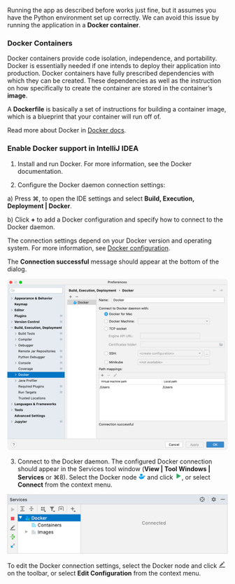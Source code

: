 Running the app as described before works just fine, but it assumes you have the Python environment set up correctly. We can avoid this issue by running the application in a **Docker container**.

### Docker Containers

Docker containers provide code isolation, independence, and portability. Docker is essentially needed 
if one intends to deploy their application into production. Docker containers have fully prescribed 
dependencies with which they can be created. These dependencies as well as the instruction on how 
specifically to create the container are stored in the container’s **image**.

A **Dockerfile** is basically a set of instructions for building a container image, which is a blueprint that your container will run off of.

Read more about Docker in [Docker docs](https://docs.docker.com/).

### Enable Docker support in IntelliJ IDEA

1. Install and run Docker. For more information, see the Docker documentation.

2. Configure the Docker daemon connection settings:


a) Press ⌘, to open the IDE settings and select **Build, Execution, Deployment | Docker**.


b) Click **+** to add a Docker configuration and specify how to connect to the Docker daemon.

The connection settings depend on your Docker version and operating system. For more information, see [Docker configuration](https://www.jetbrains.com/help/idea/docker-connection-settings.html).

The **Connection successful** message should appear at the bottom of the dialog.

![](img.png)

3. Connect to the Docker daemon.
   The configured Docker connection should appear in the Services tool window (**View | Tool Windows | Services** or ⌘8). Select the Docker node ![](img_2.png) and click ![](img_3.png), or select **Connect** from the context menu.

![](img_1.png)

To edit the Docker connection settings, select the Docker node and click ![](img_4.png) on the toolbar, or select **Edit Configuration** from the context menu.

<style>
img {
  display: inline !important;
}
</style>